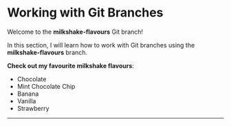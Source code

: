 # Working with Git Branches

Welcome to the **milkshake-flavours** Git branch!

In this section, I will learn how to work with Git branches
using the **milkshake-flavours** branch.

**Check out my favourite milkshake flavours**:

-   Chocolate
-   Mint Chocolate Chip
-   Banana
-   Vanilla
-   Strawberry

---
